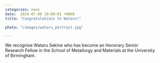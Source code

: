 ```yaml
---                                                                                                                                                                                      
categories: news                                                                                                                                                                 
date:  2024-07-08 18:00:01 +0000                                                                                                                                                         
title: "Congratulations to Wataru!"

photo: "/images/wataru_portrait.jpg"

---            
```


We recognise Wataru Sekine who has become an Honorary Senior Research Fellow in the School of Metallurgy and Materials at the University of Birmingham.
